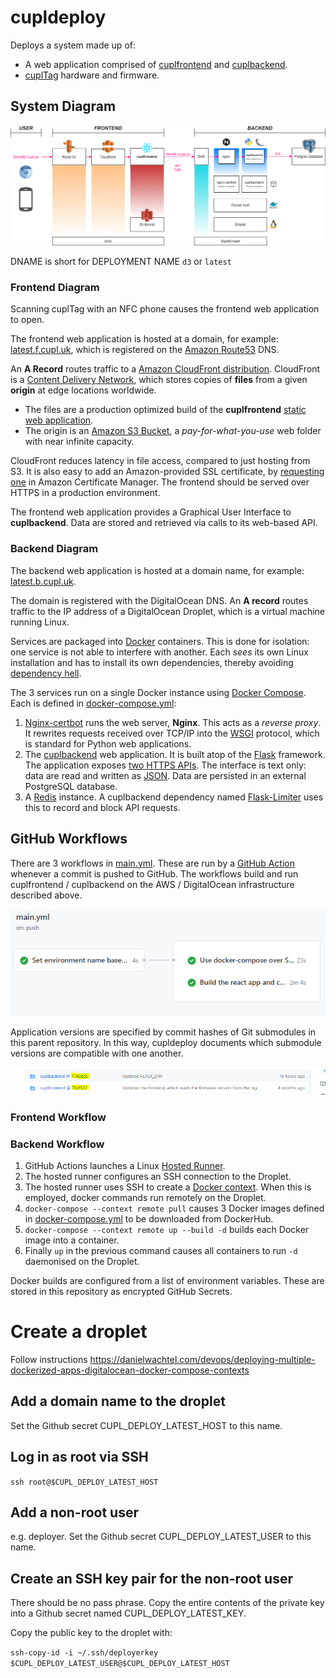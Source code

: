 # cupldeploy

Deploys a system made up of:

* A web application comprised of [cuplfrontend](https://github.com/cuplsensor/cuplfrontend) and [cuplbackend](https://github.com/cuplsensor/cuplbackend).
* [cuplTag](https://github.com/cuplsensor/cupltag) hardware and firmware.

## System Diagram 

![Diagram showing cuplfrontend cuplbackend and the database](docs/cupldeploy_system_diagram.png)

DNAME is short for DEPLOYMENT NAME `d3` or `latest`

### Frontend Diagram

Scanning cuplTag with an NFC phone causes the frontend web application to open. 

The frontend web application is hosted at a domain, for example: [latest.f.cupl.uk](https://latest.f.cupl.uk), which is registered on the [Amazon Route53](https://docs.aws.amazon.com/route53/?id=docs_gateway) DNS. 

An **A Record** routes traffic to a [Amazon CloudFront distribution](https://docs.aws.amazon.com/AmazonCloudFront/latest/DeveloperGuide/distribution-working-with.html). CloudFront is a [Content Delivery Network](https://en.wikipedia.org/wiki/Content_delivery_network), which stores copies of **files** from a given **origin** at edge locations worldwide. 

* The files are a production optimized build of the **cuplfrontend** [static web application](https://en.wikipedia.org/wiki/Static_web_page). 
* The origin is an [Amazon S3 Bucket](https://aws.amazon.com/s3/), a *pay-for-what-you-use* web folder with near infinite capacity.

CloudFront reduces latency in file access, compared to just hosting from S3. It is also easy to add an Amazon-provided SSL certificate, by [requesting one](https://aws.amazon.com/premiumsupport/knowledge-center/install-ssl-cloudfront/) in Amazon Certificate Manager. The frontend should be served over HTTPS in a production environment. 

The frontend web application provides a Graphical User Interface to **cuplbackend**. Data are stored and retrieved via calls to its web-based API.

### Backend Diagram

The backend web application is hosted at a domain name, for example: [latest.b.cupl.uk](https://latest.b.cupl.uk). 

The domain is registered with the DigitalOcean DNS. An **A record** routes traffic to the IP address of a DigitalOcean Droplet, which is a virtual machine running Linux. 

Services are packaged into [Docker](https://en.wikipedia.org/wiki/Docker_(software)) containers. This is done for isolation: one service is not able to interfere with another. Each *sees* its own Linux installation and has to install its own dependencies, thereby avoiding [dependency hell](https://en.wikipedia.org/wiki/Dependency_hell). 

The 3 services run on a single Docker instance using [Docker Compose](https://docs.docker.com/compose/).  Each is defined in [docker-compose.yml](docker-compose.yml):

1. [Nginx-certbot](https://hub.docker.com/r/staticfloat/nginx-certbot/) runs the web server, **Nginx**. This acts as a *reverse proxy*. It rewrites requests received over TCP/IP into the [WSGI](https://en.wikipedia.org/wiki/Web_Server_Gateway_Interface) protocol, which is standard for Python web applications.
2. The [cuplbackend](https://hub.docker.com/r/cupl/backend) web application. It is built atop of the [Flask](https://flask.palletsprojects.com/en/1.1.x/) framework. The application exposes [two HTTPS APIs](https://cupl.readthedocs.io/projects/backend/en/latest/docs/api/index.html). The interface is text only: data are read and written as [JSON](https://en.wikipedia.org/wiki/JSON). Data are persisted in an external PostgreSQL database.
3. A [Redis](https://hub.docker.com/_/redis) instance. A cuplbackend dependency named [Flask-Limiter](https://flask-limiter.readthedocs.io/en/stable/) uses this to record and block API requests. 

## GitHub Workflows

There are 3 workflows in [main.yml](.github/workflows/main.yml). These are run by a [GitHub Action](https://github.com/features/actions) whenever a commit is pushed to GitHub. The workflows build and run cuplfrontend / cuplbackend on the AWS / DigitalOcean infrastructure described above. 

![GitHub Workflows](docs/ghworkflows.png)

Application versions are specified by commit hashes of Git submodules in this parent repository. In this way, cupldeploy documents which submodule versions are compatible with one another.

![GitHub Submodules](docs/ghsubmodules.png)

### Frontend Workflow

### Backend Workflow

1. GitHub Actions launches a Linux [Hosted Runner](https://docs.github.com/en/actions/using-github-hosted-runners/about-github-hosted-runners#supported-runners-and-hardware-resources).
2. The hosted runner configures an SSH connection to the Droplet.
3. The hosted runner uses SSH to create a [Docker context](https://docs.docker.com/engine/context/working-with-contexts/). When this is employed, docker commands run remotely on the Droplet.
4. ``docker-compose --context remote pull`` causes 3 Docker images defined in [docker-compose.yml](docker-compose.yml) to be downloaded from DockerHub.
5. ``docker-compose --context remote up --build -d`` builds each Docker image into a container. 
6. Finally ``up`` in the previous command causes all containers to run ``-d`` daemonised on the Droplet.
 
Docker builds are configured from a list of environment variables. These are stored in this repository as encrypted GitHub Secrets.

# Create a droplet
Follow instructions https://danielwachtel.com/devops/deploying-multiple-dockerized-apps-digitalocean-docker-compose-contexts

## Add a domain name to the droplet
Set the Github secret CUPL_DEPLOY_LATEST_HOST to this name.

## Log in as root via SSH
```ssh root@$CUPL_DEPLOY_LATEST_HOST```

## Add a non-root user
e.g. deployer. Set the Github secret CUPL_DEPLOY_LATEST_USER to this name.

## Create an SSH key pair for the non-root user
There should be no pass phrase. Copy the entire contents of the private key into a Github secret named CUPL_DEPLOY_LATEST_KEY. 

Copy the public key to the droplet with: 

```ssh-copy-id -i ~/.ssh/deployerkey $CUPL_DEPLOY_LATEST_USER@$CUPL_DEPLOY_LATEST_HOST```





